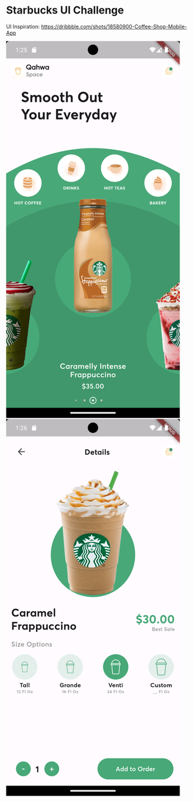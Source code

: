 # Starbucks UI Challenge

UI Inspiration: https://dribbble.com/shots/18580900-Coffee-Shop-Mobile-App


![alt text](Screenshot_1708329315.png)
![alt text](Screenshot_1708329385.png)

